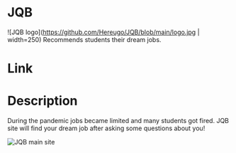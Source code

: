 # JQB
![JQB logo](https://github.com/Hereugo/JQB/blob/main/logo.jpg | width=250)
Recommends students their dream jobs.

# Link
# Description
During the pandemic jobs became limited and many students got fired.
JQB site will find your dream job after asking some questions about you!

![JQB main site]()
